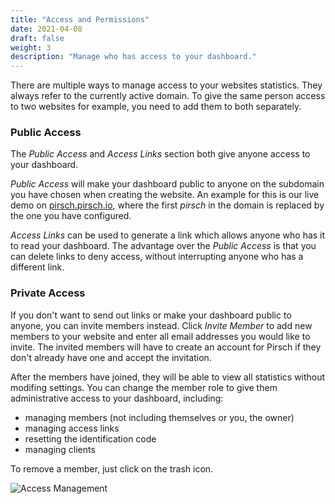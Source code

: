 ```yaml
---
title: "Access and Permissions"
date: 2021-04-08
draft: false
weight: 3
description: "Manage who has access to your dashboard."
---
```


There are multiple ways to manage access to your websites statistics. They always refer to the currently active domain. To give the same person access to two websites for example, you need to add them to both separately.

### Public Access

The *Public Access* and *Access Links* section both give anyone access to your dashboard.

*Public Access* will make your dashboard public to anyone on the subdomain you have chosen when creating the website. An example for this is our live demo on [pirsch.pirsch.io](https://pirsch.pirsch.io/), where the first *pirsch* in the domain is replaced by the one you have configured.

*Access Links* can be used to generate a link which allows anyone who has it to read your dashboard. The advantage over the *Public Access* is that you can delete links to deny access, without interrupting anyone who has a different link.

### Private Access

If you don't want to send out links or make your dashboard public to anyone, you can invite members instead. Click *Invite Member* to add new members to your website and enter all email addresses you would like to invite. The invited members will have to create an account for Pirsch if they don't already have one and accept the invitation.

After the members have joined, they will be able to view all statistics without modifing settings. You can change the member role to give them administrative access to your dashboard, including:

* managing members (not including themselves or you, the owner)
* managing access links
* resetting the identification code
* managing clients

To remove a member, just click on the trash icon.

![Access Management](/dashboard/settings-access.png)

